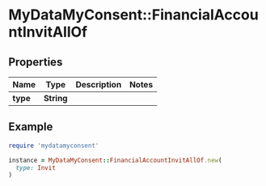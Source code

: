 # MyDataMyConsent::FinancialAccountInvitAllOf

## Properties

| Name | Type | Description | Notes |
| ---- | ---- | ----------- | ----- |
| **type** | **String** |  |  |

## Example

```ruby
require 'mydatamyconsent'

instance = MyDataMyConsent::FinancialAccountInvitAllOf.new(
  type: Invit
)
```

